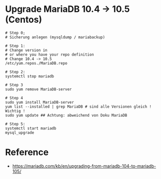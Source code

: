 # Upgrade MariaDB 10.4 -> 10.5 (Centos) 

```
# Step 0;
# Sicherung anlegen (mysqldump / mariabackup) 

# Step 1:
# Change version in 
# or where you have your repo definition
# Change 10.4 -> 10.5 
/etc/yum.repos./MariaDB.repo 

# Step 2:
systemctl stop mariadb 

# Step 3
sudo yum remove MariaDB-server

# Step 4
sudo yum install MariaDB-server 
yum list --installed | grep MariaDB # sind alle Versionen gleich ! Wichtig ! 
sudo yum update ## Achtung: abweichend von Doku MariaDB 

# Step 5:
systemctl start mariadb 
mysql_upgrade 

```


# Reference 

  * https://mariadb.com/kb/en/upgrading-from-mariadb-104-to-mariadb-105/
